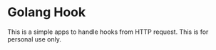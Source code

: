 # Golang Hook

This is a simple apps to handle hooks from HTTP request.
This is for personal use only.
